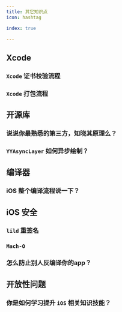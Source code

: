 ```yaml
---
title: 其它知识点
icon: hashtag

index: true

---
```


<!-- more -->

## Xcode

### `Xcode` 证书校验流程

### `Xcode` 打包流程 

## 开源库

### 说说你最熟悉的第三方，知晓其原理么？

### `YYAsyncLayer` 如何异步绘制？

## 编译器

### iOS 整个编译流程说一下？

## iOS 安全

### `lild` 重签名

### `Mach-O`

### 怎么防止别人反编译你的app？

## 开放性问题

### 你是如何学习提升 `iOS` 相关知识技能？

